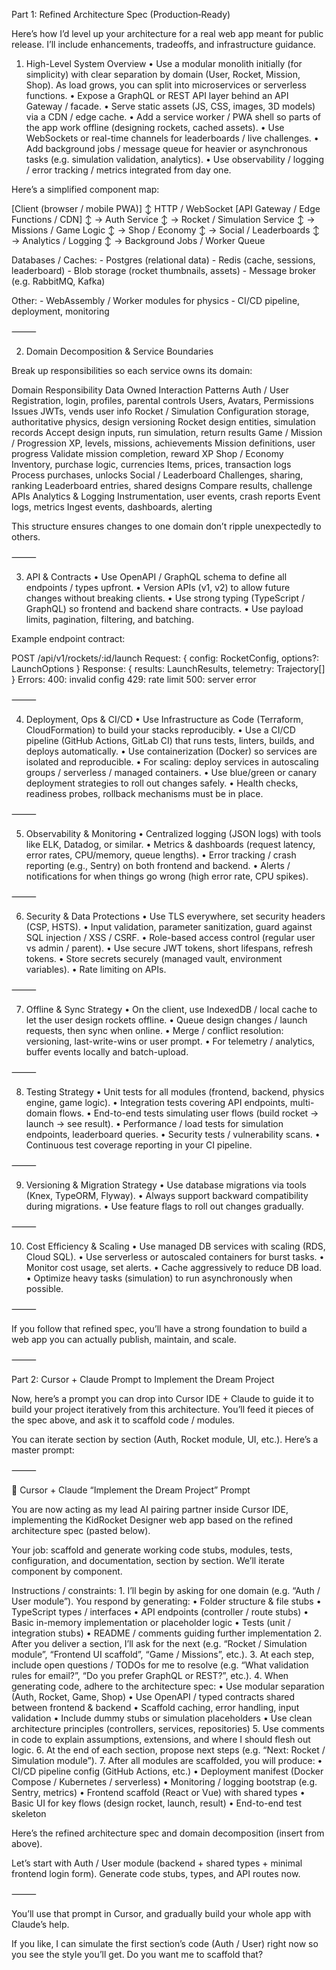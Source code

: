
Part 1: Refined Architecture Spec (Production‑Ready)

Here’s how I’d level up your architecture for a real web app meant for public release. I’ll include enhancements, tradeoffs, and infrastructure guidance.

1. High-Level System Overview
	•	Use a modular monolith initially (for simplicity) with clear separation by domain (User, Rocket, Mission, Shop). As load grows, you can split into microservices or serverless functions.
	•	Expose a GraphQL or REST API layer behind an API Gateway / facade.
	•	Serve static assets (JS, CSS, images, 3D models) via a CDN / edge cache.
	•	Add a service worker / PWA shell so parts of the app work offline (designing rockets, cached assets).
	•	Use WebSockets or real-time channels for leaderboards / live challenges.
	•	Add background jobs / message queue for heavier or asynchronous tasks (e.g. simulation validation, analytics).
	•	Use observability / logging / error tracking / metrics integrated from day one.

Here’s a simplified component map:

[Client (browser / mobile PWA)]
    ↕ HTTP / WebSocket
[API Gateway / Edge Functions / CDN]
    ↕ → Auth Service
    ↕ → Rocket / Simulation Service
    ↕ → Missions / Game Logic
    ↕ → Shop / Economy
    ↕ → Social / Leaderboards
    ↕ → Analytics / Logging
    ↕ → Background Jobs / Worker Queue

Databases / Caches:
    - Postgres (relational data)
    - Redis (cache, sessions, leaderboard)
    - Blob storage (rocket thumbnails, assets)
    - Message broker (e.g. RabbitMQ, Kafka)

Other:
    - WebAssembly / Worker modules for physics
    - CI/CD pipeline, deployment, monitoring


⸻

2. Domain Decomposition & Service Boundaries

Break up responsibilities so each service owns its domain:

Domain	Responsibility	Data Owned	Interaction Patterns
Auth / User	Registration, login, profiles, parental controls	Users, Avatars, Permissions	Issues JWTs, vends user info
Rocket / Simulation	Configuration storage, authoritative physics, design versioning	Rocket design entities, simulation records	Accept design inputs, run simulation, return results
Game / Mission / Progression	XP, levels, missions, achievements	Mission definitions, user progress	Validate mission completion, reward XP
Shop / Economy	Inventory, purchase logic, currencies	Items, prices, transaction logs	Process purchases, unlocks
Social / Leaderboard	Challenges, sharing, ranking	Leaderboard entries, shared designs	Compare results, challenge APIs
Analytics & Logging	Instrumentation, user events, crash reports	Event logs, metrics	Ingest events, dashboards, alerting

This structure ensures changes to one domain don’t ripple unexpectedly to others.

⸻

3. API & Contracts
	•	Use OpenAPI / GraphQL schema to define all endpoints / types upfront.
	•	Version APIs (v1, v2) to allow future changes without breaking clients.
	•	Use strong typing (TypeScript / GraphQL) so frontend and backend share contracts.
	•	Use payload limits, pagination, filtering, and batching.

Example endpoint contract:

POST /api/v1/rockets/:id/launch
Request:
  { config: RocketConfig, options?: LaunchOptions }
Response:
  { results: LaunchResults, telemetry: Trajectory[] }
Errors:
  400: invalid config
  429: rate limit
  500: server error


⸻

4. Deployment, Ops & CI/CD
	•	Use Infrastructure as Code (Terraform, CloudFormation) to build your stacks reproducibly.
	•	Use a CI/CD pipeline (GitHub Actions, GitLab CI) that runs tests, linters, builds, and deploys automatically.
	•	Use containerization (Docker) so services are isolated and reproducible.
	•	For scaling: deploy services in autoscaling groups / serverless / managed containers.
	•	Use blue/green or canary deployment strategies to roll out changes safely.
	•	Health checks, readiness probes, rollback mechanisms must be in place.

⸻

5. Observability & Monitoring
	•	Centralized logging (JSON logs) with tools like ELK, Datadog, or similar.
	•	Metrics & dashboards (request latency, error rates, CPU/memory, queue lengths).
	•	Error tracking / crash reporting (e.g., Sentry) on both frontend and backend.
	•	Alerts / notifications for when things go wrong (high error rate, CPU spikes).

⸻

6. Security & Data Protections
	•	Use TLS everywhere, set security headers (CSP, HSTS).
	•	Input validation, parameter sanitization, guard against SQL injection / XSS / CSRF.
	•	Role-based access control (regular user vs admin / parent).
	•	Use secure JWT tokens, short lifespans, refresh tokens.
	•	Store secrets securely (managed vault, environment variables).
	•	Rate limiting on APIs.

⸻

7. Offline & Sync Strategy
	•	On the client, use IndexedDB / local cache to let the user design rockets offline.
	•	Queue design changes / launch requests, then sync when online.
	•	Merge / conflict resolution: versioning, last-write-wins or user prompt.
	•	For telemetry / analytics, buffer events locally and batch-upload.

⸻

8. Testing Strategy
	•	Unit tests for all modules (frontend, backend, physics engine, game logic).
	•	Integration tests covering API endpoints, multi-domain flows.
	•	End-to-end tests simulating user flows (build rocket → launch → see result).
	•	Performance / load tests for simulation endpoints, leaderboard queries.
	•	Security tests / vulnerability scans.
	•	Continuous test coverage reporting in your CI pipeline.

⸻

9. Versioning & Migration Strategy
	•	Use database migrations via tools (Knex, TypeORM, Flyway).
	•	Always support backward compatibility during migrations.
	•	Use feature flags to roll out changes gradually.

⸻

10. Cost Efficiency & Scaling
	•	Use managed DB services with scaling (RDS, Cloud SQL).
	•	Use serverless or autoscaled containers for burst tasks.
	•	Monitor cost usage, set alerts.
	•	Cache aggressively to reduce DB load.
	•	Optimize heavy tasks (simulation) to run asynchronously when possible.

⸻

If you follow that refined spec, you’ll have a strong foundation to build a web app you can actually publish, maintain, and scale.

⸻

Part 2: Cursor + Claude Prompt to Implement the Dream Project

Now, here’s a prompt you can drop into Cursor IDE + Claude to guide it to build your project iteratively from this architecture. You’ll feed it pieces of the spec above, and ask it to scaffold code / modules.

You can iterate section by section (Auth, Rocket module, UI, etc.). Here’s a master prompt:

⸻

🔌 Cursor + Claude “Implement the Dream Project” Prompt

You are now acting as my lead AI pairing partner inside Cursor IDE, implementing the KidRocket Designer web app based on the refined architecture spec (pasted below).

Your job: scaffold and generate working code stubs, modules, tests, configuration, and documentation, section by section. We’ll iterate component by component.

Instructions / constraints:
	1.	I’ll begin by asking for one domain (e.g. “Auth / User module”). You respond by generating:
	•	Folder structure & file stubs
	•	TypeScript types / interfaces
	•	API endpoints (controller / route stubs)
	•	Basic in-memory implementation or placeholder logic
	•	Tests (unit / integration stubs)
	•	README / comments guiding further implementation
	2.	After you deliver a section, I’ll ask for the next (e.g. “Rocket / Simulation module”, “Frontend UI scaffold”, “Game / Missions”, etc.).
	3.	At each step, include open questions / TODOs for me to resolve (e.g. “What validation rules for email?”, “Do you prefer GraphQL or REST?”, etc.).
	4.	When generating code, adhere to the architecture spec:
	•	Use modular separation (Auth, Rocket, Game, Shop)
	•	Use OpenAPI / typed contracts shared between frontend & backend
	•	Scaffold caching, error handling, input validation
	•	Include dummy stubs or simulation placeholders
	•	Use clean architecture principles (controllers, services, repositories)
	5.	Use comments in code to explain assumptions, extensions, and where I should flesh out logic.
	6.	At the end of each section, propose next steps (e.g. “Next: Rocket / Simulation module”).
	7.	After all modules are scaffolded, you will produce:
	•	CI/CD pipeline config (GitHub Actions, etc.)
	•	Deployment manifest (Docker Compose / Kubernetes / serverless)
	•	Monitoring / logging bootstrap (e.g. Sentry, metrics)
	•	Frontend scaffold (React or Vue) with shared types
	•	Basic UI for key flows (design rocket, launch, result)
	•	End-to-end test skeleton

Here’s the refined architecture spec and domain decomposition (insert from above).

Let’s start with Auth / User module (backend + shared types + minimal frontend login form). Generate code stubs, types, and API routes now.

⸻

You’ll use that prompt in Cursor, and gradually build your whole app with Claude’s help.

If you like, I can simulate the first section’s code (Auth / User) right now so you see the style you’ll get. Do you want me to scaffold that?